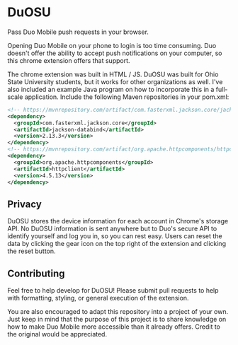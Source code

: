 # DuOSU
Pass Duo Mobile push requests in your browser.

Opening Duo Mobile on your phone to login is too time consuming. Duo doesn't offer the ability to accept push notifications on your computer, so this chrome extension offers that support.

The chrome extension was built in HTML / JS. DuOSU was built for Ohio State University students, but it works for other organizations as well. I've also included an example Java program on how to incorporate this in a full-scale application. Include the following Maven repositories in your pom.xml:

```xml
<!-- https://mvnrepository.com/artifact/com.fasterxml.jackson.core/jackson-core -->
<dependency>
  <groupId>com.fasterxml.jackson.core</groupId>
  <artifactId>jackson-databind</artifactId>
  <version>2.13.3</version>
</dependency>
<!-- https://mvnrepository.com/artifact/org.apache.httpcomponents/httpclient -->
<dependency>
  <groupId>org.apache.httpcomponents</groupId>
  <artifactId>httpclient</artifactId>
  <version>4.5.13</version>
</dependency>
```

Privacy
-------
DuOSU stores the device information for each account in Chrome's storage API. No DuOSU information is sent anywhere but to Duo's secure API to identify yourself and log you in, so you can rest easy. Users can reset the data by clicking the gear icon on the top right of the extension and clicking the reset button.

Contributing
------------

Feel free to help develop for DuOSU! Please submit pull requests to help with formatting, styling, or general execution of the extension.

You are also encouraged to adapt this repository into a project of your own. Just keep in mind that the purpose of this project is to share knowledge on how to make Duo Mobile more accessible than it already offers. Credit to the original would be appreciated.
